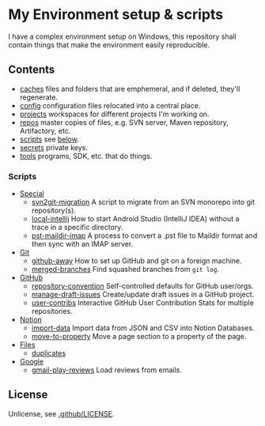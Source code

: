# My Environment setup & scripts
I have a complex environment setup on Windows, this repository shall contain things that make the environment easily reproducible.

## Contents
 * [caches](caches) files and folders that are emphemeral, and if deleted, they'll regenerate.
 * [config](config) configuration files relocated into a central place.
 * [projects](projects) workspaces for different projects I'm working on.
 * [repos](repos) master copies of files, e.g. SVN server, Maven repository, Artifactory, etc.
 * [scripts](scripts) see [below](#scripts).
 * [secrets](secrets) private keys.
 * [tools](tools) programs, SDK, etc. that do things.

### Scripts
 * [Special](scripts/special)
   * [svn2git-migration](scripts/special/svn2git-migration) A script to migrate from an SVN monorepo into git repository(s).
   * [local-intellij](scripts/special/local-intellij) How to start Android Studio (IntelliJ IDEA) without a trace in a specific directory.
   * [pst-maildir-imap](scripts/special/pst-maildir-imap) A process to convert a .pst file to Maildir format and then sync with an IMAP server.
 * [Git](scripts/git)
   * [github-away](scripts/git/github-away) How to set up GitHub and git on a foreign machine.
   * [merged-branches](scripts/git/merged-branches) Find squashed branches from `git log`.
 * [GitHub](scripts/github)
   * [repository-convention](scripts/github/repository-convention) Self-controlled defaults for GitHub user/orgs.
   * [manage-draft-issues](scripts/github/project-manage-draft-issues) Create/update draft issues in a GitHub project.
   * [user-contribs](scripts/github/user-contribs) Interactive GitHub User Contribution Stats for multiple repositories.
 * [Notion](scripts/notion)
   * [import-data](scripts/notion/import-data) Import data from JSON and CSV into Notion Databases.
   * [move-to-property](scripts/notion/page-section-move-to-property) Move a page section to a property of the page.
 * [Files](scripts/files)
   * [duplicates](scripts/files/duplicates)
 * [Google](scripts/google)
   * [gmail-play-reviews](scripts/google/gmail-play-reviews) Load reviews from emails.

## License
Unlicense, see [.github/LICENSE](.github/LICENSE).
